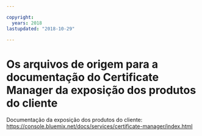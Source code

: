 ```yaml
---

copyright:
  years: 2018
lastupdated: "2018-10-29"

---
```



# Os arquivos de origem para a documentação do Certificate Manager da exposição dos produtos do cliente


Documentação da exposição dos produtos do cliente:
https://console.bluemix.net/docs/services/certificate-manager/index.html


